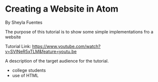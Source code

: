 # Creating a Website in Atom
By Sheyla Fuentes

The purpose of this tutorial is to show some simple  implementations fro a website  

Tutorial Link:
<https://www.youtube.com/watch?v=SVlNeR5xTLM&feature=youtu.be>

A description of the target audience for the tutorial.
  - college students
  - use of HTML
  





